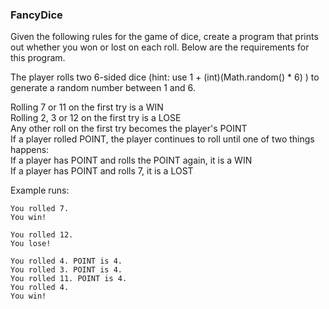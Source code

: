 ### FancyDice

Given the following rules for the game of dice, create a program that prints out whether you won or lost on each roll. Below are the requirements for this program.  
  
The player rolls two 6-sided dice (hint: use 1 + (int)(Math.random() * 6) ) to generate a random number between 1 and 6.  
  
Rolling 7 or 11 on the first try is a WIN  
Rolling 2, 3 or 12 on the first try is a LOSE  
Any other roll on the first try becomes the player's POINT  
If a player rolled POINT, the player continues to roll until one of two things happens:  
If a player has POINT and rolls the POINT again, it is a WIN  
If a player has POINT and rolls 7, it is a LOST  
  
Example runs:  
```  
You rolled 7.  
You win!  
```  
```
You rolled 12.  
You lose!  
```  
```
You rolled 4. POINT is 4.  
You rolled 3. POINT is 4.  
You rolled 11. POINT is 4.  
You rolled 4.  
You win!  
```  
